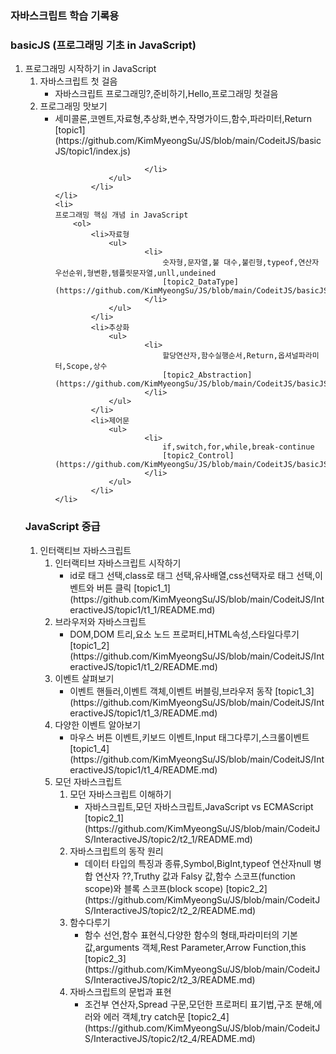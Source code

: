 ### 자바스크립트 학습 기록용

### basicJS (프로그래밍 기초 in JavaScript)
<ol>
    <li>
    프로그래밍 시작하기 in JavaScript 
        <ol>
            <li>자바스크립트 첫 걸음
                <ul>
                        <li>
                            자바스크립트 프로그래밍?,준비하기,Hello,프로그래밍 첫걸음
                        </li>
                </ul>
            </li>
            <li>프로그래밍 맛보기
                <ul>
                        <li>
                            세미콜론,코멘트,자료형,추상화,변수,작명가이드,함수,파라미터,Return
                            [topic1](https://github.com/KimMyeongSu/JS/blob/main/CodeitJS/basicJS/topic1/index.js)

                        </li>
                </ul>
            </li>            
    </li>
    <li>
    프로그래밍 핵심 개념 in JavaScript
        <ol>
            <li>자료형
                <ul>
                        <li>
                            숫자형,문자열,불 대수,불린형,typeof,연산자우선순위,형변환,템플릿문자열,unll,undeined
                            [topic2_DataType](https://github.com/KimMyeongSu/JS/blob/main/CodeitJS/basicJS/topic2/DataType.js)                            
                        </li>
                </ul>
            </li>
            <li>추상화
                <ul>
                        <li>
                            할당연산자,함수실행순서,Return,옵셔널파라미터,Scope,상수 
                            [topic2_Abstraction](https://github.com/KimMyeongSu/JS/blob/main/CodeitJS/basicJS/topic2/abstraction.js)                                                  
                        </li>
                </ul>
            </li>            
            <li>제어문
                <ul>
                        <li>
                            if,switch,for,while,break-continue  
                            [topic2_Control](https://github.com/KimMyeongSu/JS/blob/main/CodeitJS/basicJS/topic2/control.js)                                                  
                        </li>
                </ul>
            </li>             
    </li>    
</ol>

### JavaScript 중급

<ol>
    <li>
    인터랙티브 자바스크립트
        <ol>
            <li>인터랙티브 자바스크립트 시작하기
                <ul>
                        <li>
                            id로 태그 선택,class로 태그 선택,유사배열,css선택자로 태그 선택,이벤트와 버튼 클릭
                            [topic1_1](https://github.com/KimMyeongSu/JS/blob/main/CodeitJS/InteractiveJS/topic1/t1_1/README.md)                            
                        </li> 
                </ul>
            </li>
            <li>브라우저와 자바스크립트
                <ul>
                        <li>
                            DOM,DOM 트리,요소 노드 프로퍼티,HTML속성,스타일다루기 
                            [topic1_2](https://github.com/KimMyeongSu/JS/blob/main/CodeitJS/InteractiveJS/topic1/t1_2/README.md)                   
                        </li>
                </ul>
            </li>            
            <li>이벤트 살펴보기
                <ul>
                        <li>
                            이벤트 핸들러,이벤트 객체,이벤트 버블링,브라우저 동작 
                            [topic1_3](https://github.com/KimMyeongSu/JS/blob/main/CodeitJS/InteractiveJS/topic1/t1_3/README.md)                   
                        </li>
                </ul>
            </li>            
            <li>다양한 이벤트 알아보기
                <ul>
                        <li>
                            마우스 버튼 이벤트,키보드 이벤트,Input 태그다루기,스크롤이벤트
                            [topic1_4](https://github.com/KimMyeongSu/JS/blob/main/CodeitJS/InteractiveJS/topic1/t1_4/README.md)                   
                        </li>
                </ul>
            </li>                                    
    </li>
    <li>
    모던 자바스크립트
        <ol>
            <li>모던 자바스크립트 이해하기
                <ul>
                        <li>
                            자바스크립트,모던 자바스크립트,JavaScript vs ECMAScript
                            [topic2_1](https://github.com/KimMyeongSu/JS/blob/main/CodeitJS/InteractiveJS/topic2/t2_1/README.md)                            
                        </li> 
                </ul>
            </li>
            <li>자바스크립트의 동작 원리
                <ul>
                        <li>
                            데이터 타입의 특징과 종류,Symbol,BigInt,typeof 연산자null 병합 연산자 ??,Truthy 값과 Falsy 값,함수 스코프(function scope)와 블록 스코프(block scope)
                            [topic2_2](https://github.com/KimMyeongSu/JS/blob/main/CodeitJS/InteractiveJS/topic2/t2_2/README.md)                            
                        </li> 
                </ul>
            </li>            
            <li>함수다루기
                <ul>
                        <li>
                            함수 선언,함수 표현식,다양한 함수의 형태,파라미터의 기본값,arguments 객체,Rest Parameter,Arrow Function,this
                            [topic2_3](https://github.com/KimMyeongSu/JS/blob/main/CodeitJS/InteractiveJS/topic2/t2_3/README.md)                            
                        </li> 
                </ul>
            </li>                        
            <li>자바스크립트의 문법과 표현
                <ul>
                        <li>
                            조건부 연산자,Spread 구문,모던한 프로퍼티 표기법,구조 분해,에러와 에러 객체,try catch문
                            [topic2_4](https://github.com/KimMyeongSu/JS/blob/main/CodeitJS/InteractiveJS/topic2/t2_4/README.md)                            
                        </li> 
                </ul>
            </li>                                    
    </li>    
</ol>








